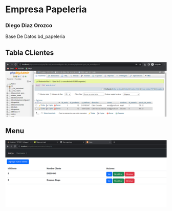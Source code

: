 # Empresa Papeleria
### Diego Diaz Orozco
Base De Datos bd_papeleria

## Tabla CLientes
![CLientes](https://github.com/aecortega/UIII-Act-1-MVC-/blob/main/Captura%20de%20pantalla%202023-11-08%20123004.png)

## Menu
![menu](https://github.com/DDOrozco17/UIII-Act-1-MVC-/blob/main/Captura%20de%20pantalla%202023-11-08%20193345.png)
